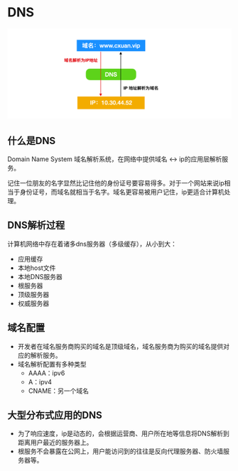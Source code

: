 # DNS
![](imgs\1745463434305.jpg)

## 什么是DNS
Domain Name System 域名解析系统，在网络中提供域名 ↔ ip的应用层解析服务。

记住一位朋友的名字显然比记住他的身份证号要容易得多。对于一个网站来说ip相当于身份证号，而域名就相当于名字。域名更容易被用户记住，ip更适合计算机处理。





## DNS解析过程

计算机网络中存在着诸多dns服务器（多级缓存），从小到大：

- 应用缓存
- 本地host文件
- 本地DNS服务器
- 根服务器
- 顶级服务器
- 权威服务器 



## 域名配置

- 开发者在域名服务商购买的域名是顶级域名，域名服务商为购买的域名提供对应的解析服务。
- 域名解析配置有多种类型
  - AAAA：ipv6
  - A：ipv4
  - CNAME：另一个域名



## 大型分布式应用的DNS

- 为了响应速度，ip是动态的，会根据运营商、用户所在地等信息将DNS解析到距离用户最近的服务器上。
- 根服务不会暴露在公网上，用户能访问到的往往是反向代理服务器、防火墙服务器等。
